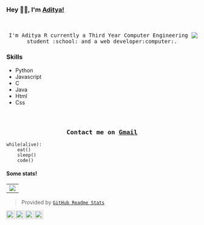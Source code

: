 ### Hey 👋🏽, I'm [Aditya!](https://mini-portfolio.netlify.app/) 

<p align="center">
  <br><br>
  <samp>
    <img align="right" src="https://media.giphy.com/media/USV0ym3bVWQJJmNu3N/giphy.gif">
I'm Aditya R currently a Third Year Computer Engineering student <a href="http://www.siesgst.edu.in/" target="_blank"></a> :school: and a web developer:computer:. 
  </samp>  
</p>

### Skills  
- Python
- Javascript
- C
- Java
- Html
- Css


<h3 align="center">
  <samp>
  <br><br>Contact me on <a href="mailto:aditya14iyer@gmail.com">Gmail</a> 
  
  </samp>
</h3>

```
while(alive):
    eat()
    sleep()
    code()
```
#### Some stats!

<table>
  
  <tr>
    <td align="center" style="padding=0;width=50%;">
      <img align="center" style="padding=0;" src="https://grs.quantumly.dev/api/?username=Adi142857&show_icons=true&title_color=4F8CC9&text_color=9f9f9f&bg_color=00000000&hide_border=true&icon_color=4F8CC9&hide_title=true&count_private=true" />

 
    
  </tr>
</table>

> Provided by [`GitHub Readme Stats`]

[`GitHub Readme Stats`]: https://github.com/anuraghazra/github-readme-stats


<a href="https://twitter.com/Aditya66040684">
  <img align="left" alt="Aditya Ramakrishnan | Twitter" width="22px" src="https://cdn.jsdelivr.net/npm/simple-icons@v3/icons/twitter.svg" />
</a>

<a href="https://www.linkedin.com/in/aditya-ramakrishnan-49bb831a9/">
  <img align="left" alt="Aditya Linkedin" width="22px" src="https://cdn.jsdelivr.net/npm/simple-icons@v3/icons/linkedin.svg" />
</a>

<a href="https://leetcode.com/Adi142857/">
  <img align="left" alt="Aditya Leetcode" width="22px" src="https://cdn.jsdelivr.net/npm/simple-icons@v3/icons/leetcode.svg" />
</a>

<a href="https://www.instagram.com/adi1402_/">
  <img align="left" alt="Aditya instagram" width="22px" src="https://cdn.jsdelivr.net/npm/simple-icons@v3/icons/instagram.svg" />
</a>

<br />
<br />

